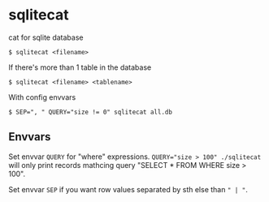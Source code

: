 # sqlitecat
cat for sqlite database

```
$ sqlitecat <filename>
```

If there's more than 1 table in the database
```
$ sqlitecat <filename> <tablename>
```

With config envvars
```
$ SEP=", " QUERY="size != 0" sqlitecat all.db
```

## Envvars

Set envvar `QUERY` for "where" expressions. `QUERY="size > 100" ./sqlitecat` will only print records mathcing query "SELECT * FROM <TABLENAME> WHERE size > 100".

Set envvar `SEP` if you want row values separated by sth else than `" | "`. 
